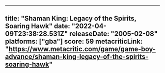 
---
title: "Shaman King: Legacy of the Spirits, Soaring Hawk"
date: "2022-04-09T23:38:28.531Z"
releaseDate: "2005-02-08"
platforms: ["gba"]
score: 59
metacriticLink: "https://www.metacritic.com/game/game-boy-advance/shaman-king-legacy-of-the-spirits-soaring-hawk"
---

